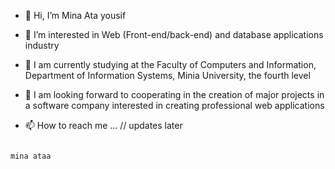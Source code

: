 - 👋 Hi, I’m Mina Ata yousif
- 👀 I’m interested in Web (Front-end/back-end) and database applications industry

- 🌱 I am currently studying at the Faculty of Computers and Information, Department of Information Systems,
Minia University, the fourth level
 
- 💞️ I am looking forward to cooperating in the creation of major projects in a software company interested in
creating professional web applications

- 📫 How to reach me ...
// updates later 

<!---
MinaAta/MinaAta is a ✨ special ✨ repository because its `README.md` (this file) appears on your GitHub profile.
You can click the Preview link to take a look at your changes.
--->

```javascript

mina ataa

```
